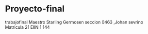 # Proyecto-final
trabajofinal Maestro Starling Germosen seccion 0463 ,Johan sevrino Matricula 21 EIIN 1 144
